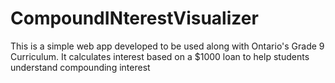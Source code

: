 # CompoundINterestVisualizer

This is a simple web app developed to be used along with Ontario's Grade 9 Curriculum. It calculates interest based on a $1000 loan to help students understand compounding interest

